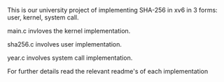 This is our university project of implementing SHA-256 in xv6 in 3 forms: user, kernel, system call. 

 main.c invloves the kernel implementation.
 
 sha256.c involves user implementation.
 
 year.c involves system call implementation.

 
 For further details read the relevant readme's of each implementation
